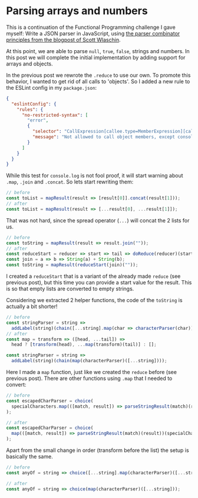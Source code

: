 # Parsing arrays and numbers

This is a continuation of the Functional Programming challenge I gave myself:
Write a JSON parser in JavaScript, using
[the parser combinator principles from the blogpost of Scott Wlaschin](https://fsharpforfunandprofit.com/posts/understanding-parser-combinators/).

At this point, we are able to parse `null`, `true`, `false`, strings and
numbers. In this post we will complete the initial implementation by adding
support for arrays and objects.

In the previous post we rewrote the `.reduce` to use our own. To promote this
behavior, I wanted to get rid of all calls to 'objects'. So I added a new rule
to the ESLint config in my `package.json`:

```json
{
  "eslintConfig": {
    "rules": {
      "no-restricted-syntax": [
        "error",
        {
          "selector": "CallExpression[callee.type=MemberExpression][callee.property.name!='log']",
          "message": "Not allowed to call object members, except console.log()"
        }
      ]
    }
  }
}
```

While this test for `console.log` is not fool proof, it will start warning about
`.map`, `.join` and `.concat`. So lets start rewriting them:

```javascript
// before
const toList = mapResult(result => [result[0]].concat(result[1]));
// after
const toList = mapResult(result => [...result[0], ...result[1]]);
```

That was not hard, since the spread operator (`...`) will concat the 2 lists for
us.

```javascript
// before
const toString = mapResult(result => result.join(""));
// after
const reduceStart = reducer => start => tail => doReduce(reducer)(start)(tail);
const join = a => b => String(a) + String(b);
const toString = mapResult(reduceStart(join)(""));
```

I created a `reduceStart` that is a variant of the already made `reduce` (see
previous post), but this time you can provide a start value for the result. This
is so that empty lists are converted to empty strings.

Considering we extracted 2 helper functions, the code of the `toString` is
actually a bit shorter!

```javascript
// before
const stringParser = string =>
  addLabel(string)(chain([...string].map(char => characterParser(char))));
// after
const map = transform => ([head, ...tail]) =>
  head ? [transform(head), ...map(transform)(tail)] : [];

const stringParser = string =>
  addLabel(string)(chain(map(characterParser)([...string])));
```

Here I made a `map` function, just like we created the `reduce` before (see
previous post). There are other functions using `.map` that I needed to convert:

```javascript
// before
const escapedCharParser = choice(
  specialCharacters.map(([match, result]) => parseStringResult(match)(result))
);

// after
const escapedCharParser = choice(
  map(([match, result]) => parseStringResult(match)(result))(specialCharacters)
);
```

Apart from the small change in order (transform before the list) the setup is
basically the same.

```javascript
// before
const anyOf = string => choice([...string].map(characterParser)([...string]));

// after
const anyOf = string => choice(map(characterParser)([...string]));
```
